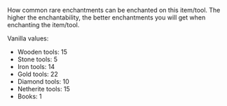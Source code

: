 How common rare enchantments can be enchanted on this item/tool. The higher the enchantability, the better enchantments you will get when enchanting the item/tool.

Vanilla values:

* Wooden tools: 15
* Stone tools: 5
* Iron tools: 14
* Gold tools: 22
* Diamond tools: 10
* Netherite tools: 15
* Books: 1